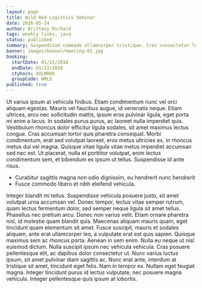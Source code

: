 ```yaml
---
layout: page
title: Wild Red Logistics Seminar
date: 2016-05-24
author: Brittany Richard
tags: weekly links, java
status: published
summary: Suspendisse commodo ullamcorper tristique. Cras consectetur lectus at leo ultrices.
banner: images/banner/meeting-01.jpg
booking:
  startDate: 01/22/2018
  endDate: 01/23/2018
  ctyhocn: AVLMRHX
  groupCode: WRLS
published: true
---
```

Ut varius ipsum at vehicula finibus. Etiam condimentum nunc vel orci aliquam egestas. Mauris vel faucibus augue, id venenatis neque. Etiam ultrices, arcu nec sollicitudin mattis, ipsum eros pulvinar ligula, eget porta mi enim a lacus. In sodales purus purus, ac laoreet nulla imperdiet quis. Vestibulum rhoncus dolor efficitur ligula sodales, sit amet maximus lectus congue. Cras accumsan tortor quis pharetra consequat. Morbi condimentum, erat sed volutpat laoreet, eros metus ultricies ex, in rhoncus metus dui vel magna. Quisque vitae ligula vitae metus imperdiet accumsan sed nec est. Ut placerat, nulla et porttitor volutpat, enim lectus condimentum sem, et bibendum ex ipsum ut tellus. Suspendisse id ante risus.

* Curabitur sagittis magna non odio dignissim, eu hendrerit nunc hendrerit
* Fusce commodo libero et nibh eleifend vehicula.

Integer blandit mi tellus. Suspendisse vehicula posuere justo, sit amet volutpat urna accumsan vel. Donec tempor, lectus vitae semper rutrum, quam lectus fermentum dolor, sed semper neque ligula sit amet tellus. Phasellus nec pretium arcu. Donec non varius velit. Etiam ornare pharetra nisl, id molestie quam blandit quis. Maecenas aliquam mauris quam, eget tincidunt quam elementum sit amet.
Fusce suscipit, mauris et sodales aliquam, ante erat ullamcorper leo, a vulputate erat est quis sapien. Quisque maximus sem ac rhoncus porta. Aenean in sem enim. Nulla eu neque ut nisl euismod dictum. Nulla suscipit ipsum nec vehicula vehicula. Cras posuere pellentesque elit, ac dapibus dolor consectetur ut. Nunc varius luctus ipsum, sit amet pulvinar diam sagittis ac. Nunc erat ante, interdum at tristique sit amet, tincidunt eget felis. Nam in tempor ex. Nullam eget feugiat magna. Integer tincidunt purus id lectus vulputate, nec posuere magna vehicula. Integer pellentesque quis ipsum at lobortis.
